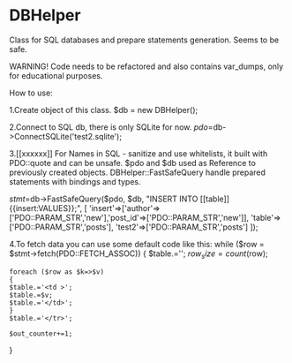 # DBHelper
Class for SQL databases and prepare statements generation. Seems to be safe.

WARNING! Code needs to be refactored and also contains var_dumps, only for educational purposes.

How to use:

1.Create object of this class.
$db = new DBHelper();

2.Connect to SQL db, there is only SQLite for now.
$pdo=$db->ConnectSQLite('test2.sqlite');


3.[[xxxxxx]] For Names in SQL - sanitize and use whitelists, it built with PDO::quote and can be unsafe.
$pdo and $db used as Reference to previously created objects.
DBHelper::FastSafeQuery handle prepared statements with bindings and types.

$stmt=$db->FastSafeQuery($pdo, $db, "INSERT INTO [[table]] {{insert:VALUES}};",
[ 
	'insert'=>['author'=>['PDO::PARAM_STR','new'],'post_id'=>['PDO::PARAM_STR','new']], 'table'=>['PDO::PARAM_STR','posts'], 
	'test2'=>['PDO::PARAM_STR','posts']
]);

4.To fetch data you can use some default code like this:
while ($row = $stmt->fetch(PDO::FETCH_ASSOC))
{
	$table.='<tr>';
	$row_size=count($row);
	
	foreach ($row as $k=>$v)
	{
	$table.='<td >';	
	$table.=$v;
	$table.='</td>';	
	}
	$table.='</tr>';
	
	$out_counter+=1;
}

